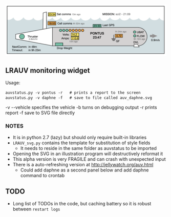 ![Widget Preview](./auv_widget.png)

## LRAUV monitoring widget

Usage:

    auvstatus.py -v pontus -r   # prints a report to the screen
    auvstatus.py -v daphne -f   # save to file called auv_daphne.svg

   -v --vehicle specifies the vehicle
   -b           turns on debugging output
   -r           prints report
   -f           save to SVG file directly

### NOTES

  * It is in python 2.7 (lazy) but should only require built-in libraries
  * `LRAUV_svg.py` contains the template for substitution of style fields
    - It needs to reside in the same folder as auvstatus to be imported
  * Opening the SVG in an illustration program will destructively reformat it 
  * This alpha version is very FRAGILE and can crash with unexpected input
  * There is a auto-refreshing version at http://jellywatch.org/auv.html
     - Could add daphne as a second panel below and add daphne command to crontab

## TODO

  * Long list of TODOs in the code, but caching battery so it is robust between `restart logs`

